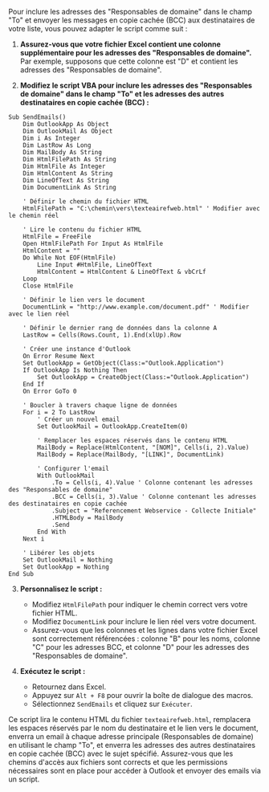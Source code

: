 Pour inclure les adresses des "Responsables de domaine" dans le champ "To" et envoyer les messages en copie cachée (BCC) aux destinataires de votre liste, vous pouvez adapter le script comme suit :

1. **Assurez-vous que votre fichier Excel contient une colonne supplémentaire pour les adresses des "Responsables de domaine".** Par exemple, supposons que cette colonne est "D" et contient les adresses des "Responsables de domaine".

2. **Modifiez le script VBA pour inclure les adresses des "Responsables de domaine" dans le champ "To" et les adresses des autres destinataires en copie cachée (BCC) :**

```vba
Sub SendEmails()
    Dim OutlookApp As Object
    Dim OutlookMail As Object
    Dim i As Integer
    Dim LastRow As Long
    Dim MailBody As String
    Dim HtmlFilePath As String
    Dim HtmlFile As Integer
    Dim HtmlContent As String
    Dim LineOfText As String
    Dim DocumentLink As String

    ' Définir le chemin du fichier HTML
    HtmlFilePath = "C:\chemin\vers\texteairefweb.html" ' Modifier avec le chemin réel

    ' Lire le contenu du fichier HTML
    HtmlFile = FreeFile
    Open HtmlFilePath For Input As HtmlFile
    HtmlContent = ""
    Do While Not EOF(HtmlFile)
        Line Input #HtmlFile, LineOfText
        HtmlContent = HtmlContent & LineOfText & vbCrLf
    Loop
    Close HtmlFile

    ' Définir le lien vers le document
    DocumentLink = "http://www.example.com/document.pdf" ' Modifier avec le lien réel

    ' Définir le dernier rang de données dans la colonne A
    LastRow = Cells(Rows.Count, 1).End(xlUp).Row

    ' Créer une instance d'Outlook
    On Error Resume Next
    Set OutlookApp = GetObject(Class:="Outlook.Application")
    If OutlookApp Is Nothing Then
        Set OutlookApp = CreateObject(Class:="Outlook.Application")
    End If
    On Error GoTo 0

    ' Boucler à travers chaque ligne de données
    For i = 2 To LastRow
        ' Créer un nouvel email
        Set OutlookMail = OutlookApp.CreateItem(0)

        ' Remplacer les espaces réservés dans le contenu HTML
        MailBody = Replace(HtmlContent, "[NOM]", Cells(i, 2).Value)
        MailBody = Replace(MailBody, "[LINK]", DocumentLink)

        ' Configurer l'email
        With OutlookMail
            .To = Cells(i, 4).Value ' Colonne contenant les adresses des "Responsables de domaine"
            .BCC = Cells(i, 3).Value ' Colonne contenant les adresses des destinataires en copie cachée
            .Subject = "Referencement Webservice - Collecte Initiale"
            .HTMLBody = MailBody
            .Send
        End With
    Next i

    ' Libérer les objets
    Set OutlookMail = Nothing
    Set OutlookApp = Nothing
End Sub
```

3. **Personnalisez le script :**
   - Modifiez `HtmlFilePath` pour indiquer le chemin correct vers votre fichier HTML.
   - Modifiez `DocumentLink` pour inclure le lien réel vers votre document.
   - Assurez-vous que les colonnes et les lignes dans votre fichier Excel sont correctement référencées : colonne "B" pour les noms, colonne "C" pour les adresses BCC, et colonne "D" pour les adresses des "Responsables de domaine".

4. **Exécutez le script :**
   - Retournez dans Excel.
   - Appuyez sur `Alt + F8` pour ouvrir la boîte de dialogue des macros.
   - Sélectionnez `SendEmails` et cliquez sur `Exécuter`.

Ce script lira le contenu HTML du fichier `texteairefweb.html`, remplacera les espaces réservés par le nom du destinataire et le lien vers le document, enverra un email à chaque adresse principale (Responsables de domaine) en utilisant le champ "To", et enverra les adresses des autres destinataires en copie cachée (BCC) avec le sujet spécifié. Assurez-vous que les chemins d'accès aux fichiers sont corrects et que les permissions nécessaires sont en place pour accéder à Outlook et envoyer des emails via un script.